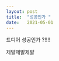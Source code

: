 ```yaml
---
layout: post
title:  "성공인가 "
date:   2021-05-01
---
```


<p class="intro">드디어 성공인가 ?!!!!</p>

제발제발제발 
